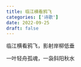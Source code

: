 ```yaml
---
title: 临江横看鸦飞
categories: ['诗歌']
date: 2022-09-25
draft: false
---
```


临江横看鸦飞，影射岸柳低垂

一叶轻舟孤魂，一袅斜阳秋水
